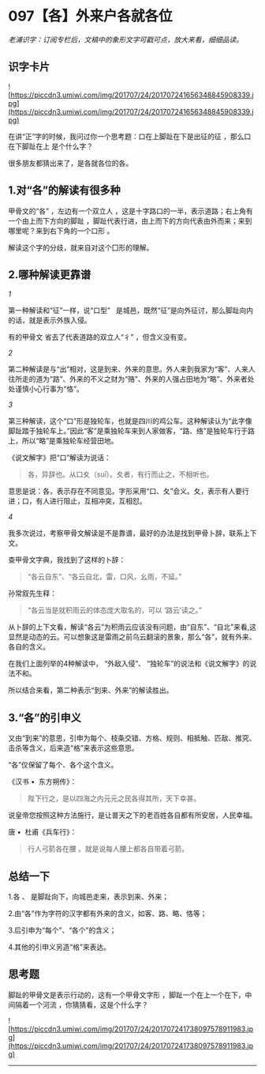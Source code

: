 # 097【各】外来户各就各位

 *老浦识字：订阅专栏后，文稿中的象形文字可戳可点，放大来看，细细品读。*

## 识字卡片

![https://piccdn3.umiwi.com/img/201707/24/201707241656348845908339.jpg](https://piccdn3.umiwi.com/img/201707/24/201707241656348845908339.jpg)

在讲“正”字的时候，我问过你一个思考题：口在上脚趾在下是出征的征 ，那么口在下脚趾在上 是个什么字？

很多朋友都猜出来了，是各就各位的各。

## 1.对“各”的解读有很多种

甲骨文的“各” ，左边有一个双立人 ，这是十字路口的一半，表示道路；右上角有一个由上而下方向的脚趾 ，脚趾代表行进，由上而下的方向代表由外而来；来到哪里呢？来到右下角的一个口形 。

解读这个字的分歧，就来自对这个囗形的理解。

## 2.哪种解读更靠谱

 *1*

第一种解读和“征”一样，说“口型”   是城邑，既然“征”是向外征讨，那么脚趾向内的话，就是表示外族入侵。

有的甲骨文 省去了代表道路的双立人“彳” ，但含义没有变。

 *2*

第二种解读是与“出”相对，这是到来、外来的意思。外人来到我家为“客”、人来人往所走的道为“路”、外来的不义之财为“赂”、外来的人强占田地为“略”、外来者处处谨慎小心行事为“恪”。

 *3*

第三种解读，这个“口”形是独轮车，也就是四川的鸡公车。这种解读认为“此字像脚趾踏于独轮车上。”因此“客”是乘独轮车来到人家做客，“路、络”是独轮车行于路上，所以“略”是乘独轮车经营田地。

《说文解字》把“口”解读为说话：

> 各，异辞也。从口夊（suī）。夊者，有行而止之，不相听也。

意思是说：各，表示存在不同意见。字形采用“口、夂”会义。夂，表示有人要行进；口，有人进行阻止，互相冲突，互相怼。

 *4*

我多次说过，考察甲骨文解读是不是靠谱，最好的办法是找到甲骨卜辞，联系上下文。

查甲骨文字典，我找到了这样的卜辞：

> “各云自东”、“各云自北，雷，口风，幺雨，不延。”

孙常叙先生释：

> “各云当是就积雨云的体态庞大取名的，可以 ‘路云’读之。”

从卜辞的上下文看，解读“各云”为积雨云应该没有问题，由“自东”、“自北”来看,这显然是动态的云。可以想象这是雷雨之前乌云翻滚的景象，那么“各”，就有外来、各自的含义。

在我们上面列举的4种解读中， “外敌入侵”、 “独轮车”的说法和《说文解字》的说法不和。

所以结合来看，第二种表示“到来、外来”的解读胜出。

## 3.“各”的引申义

又由“到来”的意思，引申为每个、枝条交错、方格、规则、相抵触、匹敌、推究、击杀等含义，后来造“格”来表示这些意思。

“各”仅保留了每个、各个这个含义。

《汉书 •  东方朔传》：

> 陛下行之，是以四海之内元元之民各得其所，天下幸甚。

说皇帝您按照这种方法施行，是让普天之下的老百姓各自都有所安居，人民幸福。

唐 •  杜甫《兵车行》：

> 行人弓箭各在腰 。就是说每人腰上都各自带着弓箭。

## 总结一下

1.各 、 是脚趾向下，向城邑走来，表示到来、外来；

2.由“各”作为字符的汉字都有外来的含义，如客、路、略、恪等；

3.后引申为“每个”、“各个”的含义；

4.其他的引申义另造“格”来表达。

## 思考题

脚趾的甲骨文是表示行动的，这有一个甲骨文字形 ，脚趾一个在上一个在下，中间隔着一个河流 ，你猜猜看，这是个什么字？

![https://piccdn3.umiwi.com/img/201707/24/201707241738097578911983.jpg](https://piccdn3.umiwi.com/img/201707/24/201707241738097578911983.jpg)

---
